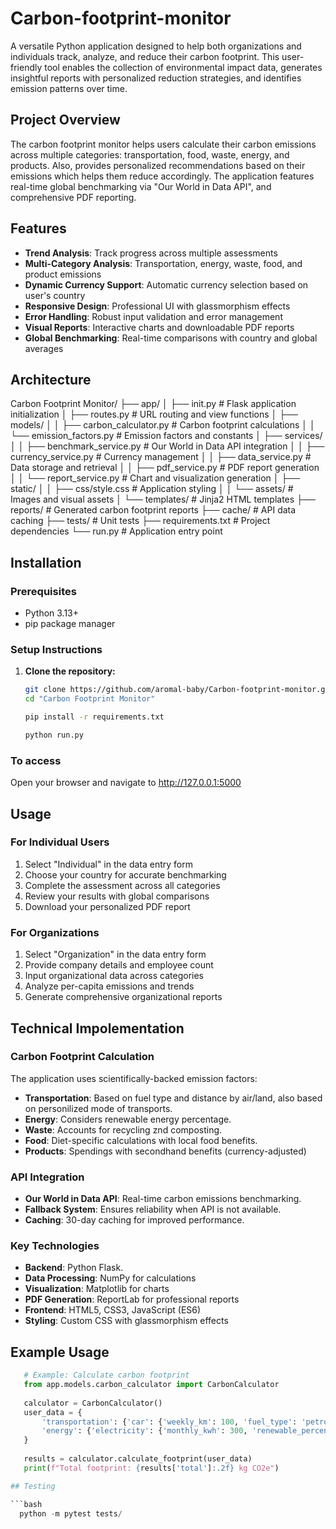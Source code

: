 # Carbon-footprint-monitor

A versatile Python application designed to help both organizations and individuals track, analyze, and reduce their carbon footprint. This user-friendly tool enables the collection of environmental impact data, generates insightful reports with personalized reduction strategies, and identifies emission patterns over time.

## Project Overview

The carbon footprint monitor helps users calculate their carbon emissions across multiple categories: transportation, food, waste, energy, and products. Also, provides personalized recommendations based on their emissions which helps them reduce accordingly. The application features real-time global benchmarking via "Our World in Data API", and comprehensive PDF reporting.

## Features

- **Trend Analysis**: Track progress across multiple assessments
- **Multi-Category Analysis**: Transportation, energy, waste, food, and product emissions
- **Dynamic Currency Support**: Automatic currency selection based on user's country
- **Responsive Design**: Professional UI with glassmorphism effects
- **Error Handling**: Robust input validation and error management
- **Visual Reports**: Interactive charts and downloadable PDF reports
- **Global Benchmarking**: Real-time comparisons with country and global averages

## Architecture

Carbon Footprint Monitor/
├── app/
│   ├── init.py              # Flask application initialization
│   ├── routes.py                # URL routing and view functions
│   ├── models/
│   │   ├── carbon_calculator.py # Carbon footprint calculations
│   │   └── emission_factors.py  # Emission factors and constants
│   ├── services/
│   │   ├── benchmark_service.py # Our World in Data API integration
│   │   ├── currency_service.py  # Currency management
│   │   ├── data_service.py      # Data storage and retrieval
│   │   ├── pdf_service.py       # PDF report generation
│   │   └── report_service.py    # Chart and visualization generation
│   ├── static/
│   │   ├── css/style.css        # Application styling
│   │   └── assets/              # Images and visual assets
│   └── templates/               # Jinja2 HTML templates
├── reports/                     # Generated carbon footprint reports
├── cache/                       # API data caching
├── tests/                       # Unit tests
├── requirements.txt             # Project dependencies
└── run.py                       # Application entry point


## Installation

### Prerequisites
- Python 3.13+
- pip package manager

### Setup Instructions

1. **Clone the repository:**
   ```bash
   git clone https://github.com/aromal-baby/Carbon-footprint-monitor.git
   cd "Carbon Footprint Monitor"

   pip install -r requirements.txt

   python run.py

### To access

Open your browser and navigate to http://127.0.0.1:5000


## Usage 

### For Individual Users

1. Select "Individual" in the data entry form
2. Choose your country for accurate benchmarking
3. Complete the assessment across all categories
4. Review your results with global comparisons
5. Download your personalized PDF report


### For Organizations

1. Select "Organization" in the data entry form
2. Provide company details and employee count
3. Input organizational data across categories
4. Analyze per-capita emissions and trends
5. Generate comprehensive organizational reports


## Technical Impolementation

### Carbon Footprint Calculation

The application uses scientifically-backed emission factors:
- **Transportation**: Based on fuel type and distance by air/land, also based on personilized
mode of transports.
- **Energy**: Considers renewable energy percentage.
- **Waste**: Accounts for recycling znd composting.
- **Food**: Diet-specific calculations with local food benefits.
- **Products**: Spendings with secondhand benefits (currency-adjusted)

### API Integration

- **Our World in Data API**: Real-time carbon emissions benchmarking.
- **Fallback System**: Ensures reliability when API is not available.
- **Caching**: 30-day caching for improved performance.

### Key Technologies

- **Backend**: Python Flask.
- **Data Processing**: NumPy for calculations
- **Visualization**: Matplotlib for charts
- **PDF Generation**: ReportLab for professional reports
- **Frontend**: HTML5, CSS3, JavaScript (ES6)
- **Styling**: Custom CSS with glassmorphism effects


## Example Usage

```python
   # Example: Calculate carbon footprint
   from app.models.carbon_calculator import CarbonCalculator
   
   calculator = CarbonCalculator()
   user_data = {
       'transportation': {'car': {'weekly_km': 100, 'fuel_type': 'petrol'}},
       'energy': {'electricity': {'monthly_kwh': 300, 'renewable_percentage': 20}}
   }
   
   results = calculator.calculate_footprint(user_data)
   print(f"Total footprint: {results['total']:.2f} kg CO2e")

## Testing

```bash
  python -m pytest tests/
